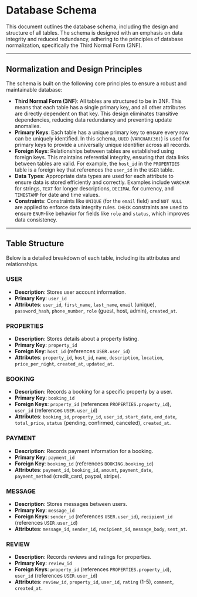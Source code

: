 # Database Schema

This document outlines the database schema, including the design and structure of all tables. The schema is designed with an emphasis on data integrity and reduced redundancy, adhering to the principles of database normalization, specifically the Third Normal Form (3NF).

***

## Normalization and Design Principles

The schema is built on the following core principles to ensure a robust and maintainable database:

* **Third Normal Form (3NF)**: All tables are structured to be in 3NF. This means that each table has a single primary key, and all other attributes are directly dependent on that key. This design eliminates transitive dependencies, reducing data redundancy and preventing update anomalies.
* **Primary Keys**: Each table has a unique primary key to ensure every row can be uniquely identified. In this schema, `UUID` (`VARCHAR(36)`) is used for primary keys to provide a universally unique identifier across all records.
* **Foreign Keys**: Relationships between tables are established using foreign keys. This maintains referential integrity, ensuring that data links between tables are valid. For example, the `host_id` in the `PROPERTIES` table is a foreign key that references the `user_id` in the `USER` table.
* **Data Types**: Appropriate data types are used for each attribute to ensure data is stored efficiently and correctly. Examples include `VARCHAR` for strings, `TEXT` for longer descriptions, `DECIMAL` for currency, and `TIMESTAMP` for date and time values.
* **Constraints**: Constraints like `UNIQUE` (for the `email` field) and `NOT NULL` are applied to enforce data integrity rules. `CHECK` constraints are used to ensure `ENUM`-like behavior for fields like `role` and `status`, which improves data consistency.

***

## Table Structure

Below is a detailed breakdown of each table, including its attributes and relationships.

### USER

* **Description**: Stores user account information.
* **Primary Key**: `user_id`
* **Attributes**: `user_id`, `first_name`, `last_name`, `email` (unique), `password_hash`, `phone_number`, `role` (guest, host, admin), `created_at`.

### PROPERTIES

* **Description**: Stores details about a property listing.
* **Primary Key**: `property_id`
* **Foreign Key**: `host_id` (references `USER.user_id`)
* **Attributes**: `property_id`, `host_id`, `name`, `description`, `location`, `price_per_night`, `created_at`, `updated_at`.

### BOOKING

* **Description**: Records a booking for a specific property by a user.
* **Primary Key**: `booking_id`
* **Foreign Keys**: `property_id` (references `PROPERTIES.property_id`), `user_id` (references `USER.user_id`)
* **Attributes**: `booking_id`, `property_id`, `user_id`, `start_date`, `end_date`, `total_price`, `status` (pending, confirmed, canceled), `created_at`.

### PAYMENT

* **Description**: Records payment information for a booking.
* **Primary Key**: `payment_id`
* **Foreign Key**: `booking_id` (references `BOOKING.booking_id`)
* **Attributes**: `payment_id`, `booking_id`, `amount`, `payment_date`, `payment_method` (credit_card, paypal, stripe).

### MESSAGE

* **Description**: Stores messages between users.
* **Primary Key**: `message_id`
* **Foreign Keys**: `sender_id` (references `USER.user_id`), `recipient_id` (references `USER.user_id`)
* **Attributes**: `message_id`, `sender_id`, `recipient_id`, `message_body`, `sent_at`.

### REVIEW

* **Description**: Records reviews and ratings for properties.
* **Primary Key**: `review_id`
* **Foreign Keys**: `property_id` (references `PROPERTIES.property_id`), `user_id` (references `USER.user_id`)
* **Attributes**: `review_id`, `property_id`, `user_id`, `rating` (1-5), `comment`, `created_at`.